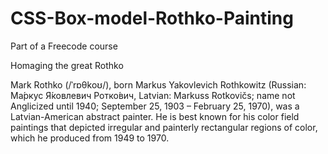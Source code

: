 # CSS-Box-model-Rothko-Painting
 Part of a Freecode course
 
 Homaging the great Rothko
 
 Mark Rothko (/ˈrɒθkoʊ/), born Markus Yakovlevich Rothkowitz (Russian: Ма́ркус Я́ковлевич Ротко́вич, Latvian: Markuss Rotkovičs; name not Anglicized until 1940; September 25, 1903 – February 25, 1970), was a Latvian-American abstract painter. He is best known for his color field paintings that depicted irregular and painterly rectangular regions of color, which he produced from 1949 to 1970.

 <link href="main.html">
